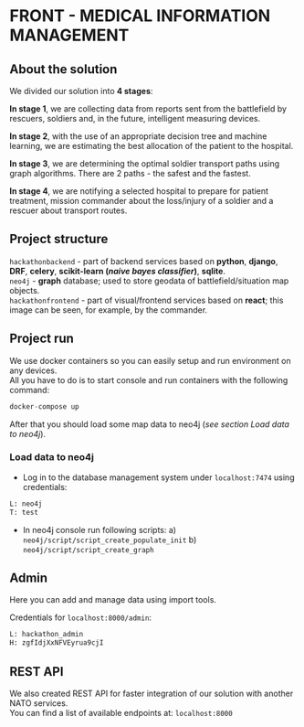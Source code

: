 # FRONT - MEDICAL INFORMATION MANAGEMENT

## About the solution

We divided our solution into **4 stages**:

**In stage 1**, we are collecting data from reports sent from the battlefield by rescuers, soldiers and, in the future, intelligent measuring devices.

**In stage 2**, with the use of an appropriate decision tree and machine learning, we are estimating the best allocation of the patient to the hospital.

**In stage 3**, we are determining the optimal soldier transport paths using graph algorithms. There are 2 paths - the safest and the fastest.

**In stage 4**, we are notifying a selected hospital to prepare for patient treatment,  mission commander about the loss/injury of a soldier and a rescuer about transport routes.

## Project structure

`hackathonbackend` - part of backend services based on **python**, **django**, **DRF**, **celery**, **scikit-learn (_naive bayes classifier_)**, **sqlite**. <br />
`neo4j` - **graph** database; used to store geodata of battlefield/situation map objects.<br />
`hackathonfrontend` - part of visual/frontend services based on **react**; this image can be seen, for example, by the commander.

## Project run

We use docker containers so you can easily setup and run environment on any devices.<br />
All you have to do is to start console and run containers with the following command:
```python
docker-compose up
```
After that you should load some map data to neo4j (_see section Load data to neo4j_).



### Load data to neo4j

- Log in to the database management system under `localhost:7474` using credentials:
```python
L: neo4j
T: test
```
- In neo4j console run following scripts: 
a) `neo4j/script/script_create_populate_init` 
b) `neo4j/script/script_create_graph`

## Admin

Here you can add and manage data using import tools.

Credentials for `localhost:8000/admin`:
```python
L: hackathon_admin
H: zgfIdjXxNFVEyrua9cjI
```

## REST API

We also created REST API for faster integration of our solution with another NATO services.<br />
You can find a list of available endpoints at: `localhost:8000`

